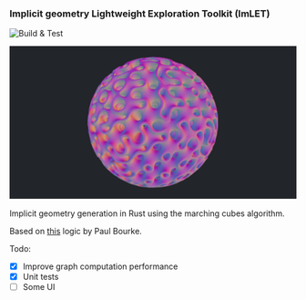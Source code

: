 ### Implicit geometry Lightweight Exploration Toolkit (ImLET)

![Build & Test](https://github.com/joelhi/implicit-rs/actions/workflows/rust.yml/badge.svg)

![gyroid](media/example_gyroid.png)

Implicit geometry generation in Rust using the marching cubes algorithm.

Based on [this](https://paulbourke.net/geometry/polygonise/) logic by Paul Bourke.

Todo:
- [x] Improve graph computation performance
- [x] Unit tests
- [ ] Some UI

